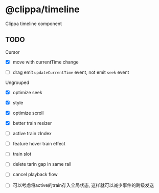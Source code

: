 # @clippa/timeline

Clippa timeline component

## TODO

Cursor

- [x] move with currentTime change

- [ ] drag emit `updateCurrentTime` event, not emit `seek` event

Ungrouped

- [x] optimize seek

- [x] style

- [x] optimize scroll

- [x] better train resizer

- [ ] active train zIndex

- [ ] feature hover train effect

- [ ] train slot

- [ ] delete tarin gap in same rail

- [ ] cancel playback flow

- [ ] 可以考虑将active的train存入全局状态, 这样就可以减少事件的跨级发送
